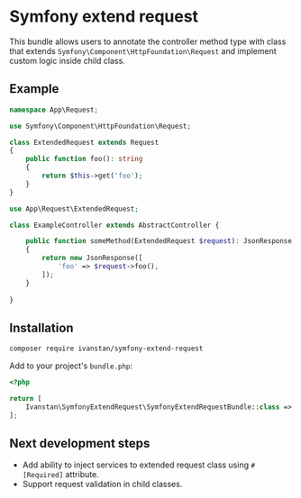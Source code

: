 # Symfony extend request

This bundle allows users to annotate the controller method type with class that 
extends `Symfony\Component\HttpFoundation\Request` and implement custom logic inside child class.

## Example

```php
namespace App\Request;

use Symfony\Component\HttpFoundation\Request;

class ExtendedRequest extends Request
{
    public function foo(): string
    {
        return $this->get('foo');
    }
}
```

```php
use App\Request\ExtendedRequest;

class ExampleController extends AbstractController {

    public function someMethod(ExtendedRequest $request): JsonResponse
    {
        return new JsonResponse([
            'foo' => $request->foo(),
        ]);
    }
    
}
```

## Installation
```bash
composer require ivanstan/symfony-extend-request
```
Add to your project's `bundle.php`:
```php
<?php

return [
    Ivanstan\SymfonyExtendRequest\SymfonyExtendRequestBundle::class => ['all' => true],
];
```

## Next development steps
- Add ability to inject services to extended request class using `#[Required]` attribute.
- Support request validation in child classes.
